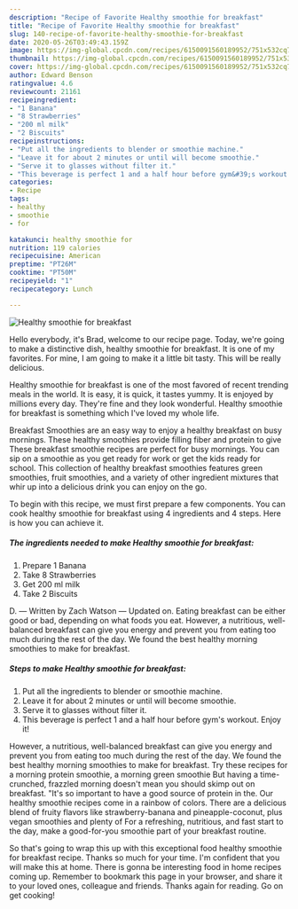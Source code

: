 ```yaml
---
description: "Recipe of Favorite Healthy smoothie for breakfast"
title: "Recipe of Favorite Healthy smoothie for breakfast"
slug: 140-recipe-of-favorite-healthy-smoothie-for-breakfast
date: 2020-05-26T03:49:43.159Z
image: https://img-global.cpcdn.com/recipes/6150091560189952/751x532cq70/healthy-smoothie-for-breakfast-recipe-main-photo.jpg
thumbnail: https://img-global.cpcdn.com/recipes/6150091560189952/751x532cq70/healthy-smoothie-for-breakfast-recipe-main-photo.jpg
cover: https://img-global.cpcdn.com/recipes/6150091560189952/751x532cq70/healthy-smoothie-for-breakfast-recipe-main-photo.jpg
author: Edward Benson
ratingvalue: 4.6
reviewcount: 21161
recipeingredient:
- "1 Banana"
- "8 Strawberries"
- "200 ml milk"
- "2 Biscuits"
recipeinstructions:
- "Put all the ingredients to blender or smoothie machine."
- "Leave it for about 2 minutes or until will become smoothie."
- "Serve it to glasses without filter it."
- "This beverage is perfect 1 and a half hour before gym&#39;s workout. Enjoy it!"
categories:
- Recipe
tags:
- healthy
- smoothie
- for

katakunci: healthy smoothie for 
nutrition: 119 calories
recipecuisine: American
preptime: "PT26M"
cooktime: "PT50M"
recipeyield: "1"
recipecategory: Lunch

---
```



![Healthy smoothie for breakfast](https://img-global.cpcdn.com/recipes/6150091560189952/751x532cq70/healthy-smoothie-for-breakfast-recipe-main-photo.jpg)

Hello everybody, it's Brad, welcome to our recipe page. Today, we're going to make a distinctive dish, healthy smoothie for breakfast. It is one of my favorites. For mine, I am going to make it a little bit tasty. This will be really delicious.

Healthy smoothie for breakfast is one of the most favored of recent trending meals in the world. It is easy, it is quick, it tastes yummy. It is enjoyed by millions every day. They're fine and they look wonderful. Healthy smoothie for breakfast is something which I've loved my whole life.

Breakfast Smoothies are an easy way to enjoy a healthy breakfast on busy mornings. These healthy smoothies provide filling fiber and protein to give These breakfast smoothie recipes are perfect for busy mornings. You can sip on a smoothie as you get ready for work or get the kids ready for school. This collection of healthy breakfast smoothies features green smoothies, fruit smoothies, and a variety of other ingredient mixtures that whir up into a delicious drink you can enjoy on the go.


To begin with this recipe, we must first prepare a few components. You can cook healthy smoothie for breakfast using 4 ingredients and 4 steps. Here is how you can achieve it.

<!--inarticleads1-->

##### The ingredients needed to make Healthy smoothie for breakfast:

1. Prepare 1 Banana
1. Take 8 Strawberries
1. Get 200 ml milk
1. Take 2 Biscuits


D. — Written by Zach Watson — Updated on. Eating breakfast can be either good or bad, depending on what foods you eat. However, a nutritious, well-balanced breakfast can give you energy and prevent you from eating too much during the rest of the day. We found the best healthy morning smoothies to make for breakfast. 

<!--inarticleads2-->

##### Steps to make Healthy smoothie for breakfast:

1. Put all the ingredients to blender or smoothie machine.
1. Leave it for about 2 minutes or until will become smoothie.
1. Serve it to glasses without filter it.
1. This beverage is perfect 1 and a half hour before gym&#39;s workout. Enjoy it!


However, a nutritious, well-balanced breakfast can give you energy and prevent you from eating too much during the rest of the day. We found the best healthy morning smoothies to make for breakfast. Try these recipes for a morning protein smoothie, a morning green smoothie But having a time-crunched, frazzled morning doesn&#39;t mean you should skimp out on breakfast. &#34;It&#39;s so important to have a good source of protein in the. Our healthy smoothie recipes come in a rainbow of colors. There are a delicious blend of fruity flavors like strawberry-banana and pineapple-coconut, plus vegan smoothies and plenty of For a refreshing, nutritious, and fast start to the day, make a good-for-you smoothie part of your breakfast routine. 

So that's going to wrap this up with this exceptional food healthy smoothie for breakfast recipe. Thanks so much for your time. I'm confident that you will make this at home. There is gonna be interesting food in home recipes coming up. Remember to bookmark this page in your browser, and share it to your loved ones, colleague and friends. Thanks again for reading. Go on get cooking!

